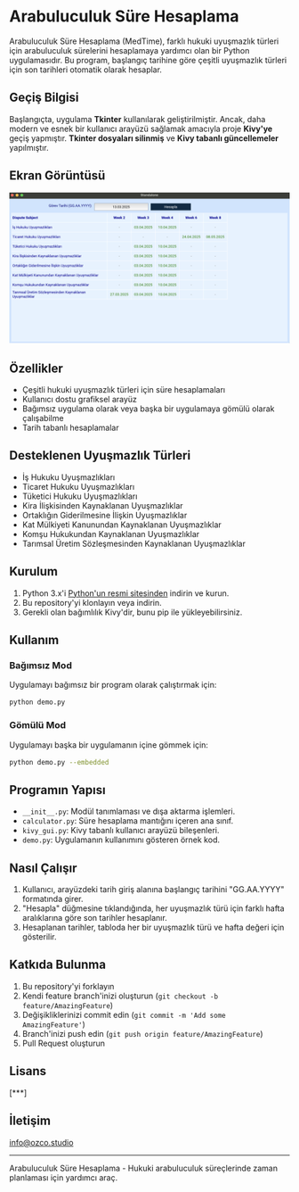 # Arabuluculuk Süre Hesaplama

Arabuluculuk Süre Hesaplama (MedTime), farklı hukuki uyuşmazlık türleri için arabuluculuk sürelerini hesaplamaya yardımcı olan bir Python uygulamasıdır. Bu program, başlangıç tarihine göre çeşitli uyuşmazlık türleri için son tarihleri otomatik olarak hesaplar.

## Geçiş Bilgisi

Başlangıçta, uygulama **Tkinter** kullanılarak geliştirilmiştir. Ancak, daha modern ve esnek bir kullanıcı arayüzü sağlamak amacıyla proje **Kivy'ye** geçiş yapmıştır. **Tkinter dosyaları silinmiş** ve **Kivy tabanlı güncellemeler** yapılmıştır.

## Ekran Görüntüsü

![Arabuluculuk Süre Hesaplama Ekran Görüntüsü](screenshot_mediation_date.png)

## Özellikler

- Çeşitli hukuki uyuşmazlık türleri için süre hesaplamaları
- Kullanıcı dostu grafiksel arayüz
- Bağımsız uygulama olarak veya başka bir uygulamaya gömülü olarak çalışabilme
- Tarih tabanlı hesaplamalar

## Desteklenen Uyuşmazlık Türleri

- İş Hukuku Uyuşmazlıkları
- Ticaret Hukuku Uyuşmazlıkları
- Tüketici Hukuku Uyuşmazlıkları
- Kira İlişkisinden Kaynaklanan Uyuşmazlıklar
- Ortaklığın Giderilmesine İlişkin Uyuşmazlıklar
- Kat Mülkiyeti Kanunundan Kaynaklanan Uyuşmazlıklar
- Komşu Hukukundan Kaynaklanan Uyuşmazlıklar
- Tarımsal Üretim Sözleşmesinden Kaynaklanan Uyuşmazlıklar

## Kurulum

1. Python 3.x'i [Python'un resmi sitesinden](https://www.python.org/downloads/) indirin ve kurun.
2. Bu repository'yi klonlayın veya indirin.
3. Gerekli olan bağımlılık Kivy'dir, bunu pip ile yükleyebilirsiniz.

## Kullanım

### Bağımsız Mod

Uygulamayı bağımsız bir program olarak çalıştırmak için:

```bash
python demo.py
```

### Gömülü Mod

Uygulamayı başka bir uygulamanın içine gömmek için:

```bash
python demo.py --embedded
```

## Programın Yapısı

- `__init__.py`: Modül tanımlaması ve dışa aktarma işlemleri.
- `calculator.py`: Süre hesaplama mantığını içeren ana sınıf.
- `kivy_gui.py`: Kivy tabanlı kullanıcı arayüzü bileşenleri.
- `demo.py`: Uygulamanın kullanımını gösteren örnek kod.

## Nasıl Çalışır

1. Kullanıcı, arayüzdeki tarih giriş alanına başlangıç tarihini "GG.AA.YYYY" formatında girer.
2. "Hesapla" düğmesine tıklandığında, her uyuşmazlık türü için farklı hafta aralıklarına göre son tarihler hesaplanır.
3. Hesaplanan tarihler, tabloda her bir uyuşmazlık türü ve hafta değeri için gösterilir.

## Katkıda Bulunma

1. Bu repository'yi forklayın
2. Kendi feature branch'inizi oluşturun (`git checkout -b feature/AmazingFeature`)
3. Değişikliklerinizi commit edin (`git commit -m 'Add some AmazingFeature'`)
4. Branch'inizi push edin (`git push origin feature/AmazingFeature`)
5. Pull Request oluşturun

## Lisans

[***]

## İletişim

info@ozco.studio

---

Arabuluculuk Süre Hesaplama - Hukuki arabuluculuk süreçlerinde zaman planlaması için yardımcı araç.